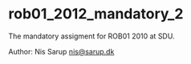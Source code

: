 rob01_2012_mandatory_2
======================

The mandatory assigment for ROB01 2010 at SDU.

Author: Nis Sarup <nis@sarup.dk>